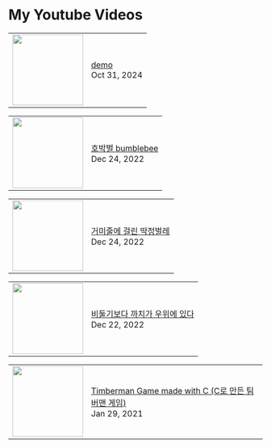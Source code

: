 # My Youtube Videos
<!-- BLOG-POST-LIST:START --><table><tr><td><a href="https://www.youtube.com/watch?v=SB6WYvkoR4E"><img width="140px" src="https://i.ytimg.com/vi/SB6WYvkoR4E/mqdefault.jpg"></a></td>
<td><a href="https://www.youtube.com/watch?v=SB6WYvkoR4E">demo</a><br/>Oct 31, 2024</td></tr></table>
<table><tr><td><a href="https://www.youtube.com/shorts/aBJEJ-AqUHI"><img width="140px" src="https://i.ytimg.com/vi/aBJEJ-AqUHI/mqdefault.jpg"></a></td>
<td><a href="https://www.youtube.com/shorts/aBJEJ-AqUHI">호박벌 bumblebee</a><br/>Dec 24, 2022</td></tr></table>
<table><tr><td><a href="https://www.youtube.com/shorts/Ok1NuPSPeA0"><img width="140px" src="https://i.ytimg.com/vi/Ok1NuPSPeA0/mqdefault.jpg"></a></td>
<td><a href="https://www.youtube.com/shorts/Ok1NuPSPeA0">거미줄에 걸린 딱정벌레</a><br/>Dec 24, 2022</td></tr></table>
<table><tr><td><a href="https://www.youtube.com/shorts/eAZ-gIy4DKs"><img width="140px" src="https://i.ytimg.com/vi/eAZ-gIy4DKs/mqdefault.jpg"></a></td>
<td><a href="https://www.youtube.com/shorts/eAZ-gIy4DKs">비둘기보다 까치가 우위에 있다</a><br/>Dec 22, 2022</td></tr></table>
<table><tr><td><a href="https://www.youtube.com/watch?v=RzBsT9iu_lE"><img width="140px" src="https://i.ytimg.com/vi/RzBsT9iu_lE/mqdefault.jpg"></a></td>
<td><a href="https://www.youtube.com/watch?v=RzBsT9iu_lE">Timberman Game made with C &lpar;C로 만든 팀버맨 게임&rpar;</a><br/>Jan 29, 2021</td></tr></table>
<!-- BLOG-POST-LIST:END -->

